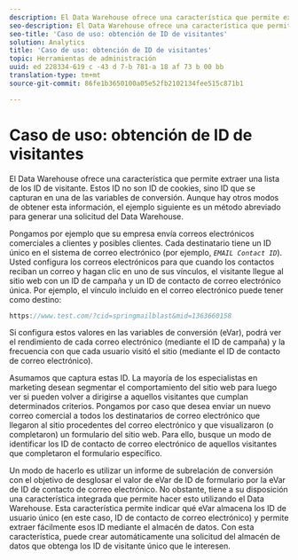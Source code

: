 ```yaml
---
description: El Data Warehouse ofrece una característica que permite extraer una lista de los ID de visitante. Estos ID no son ID de cookies, sino ID que se capturan en una de las variables de conversión. Aunque hay otros modos de obtener esta información, el ejemplo siguiente es un método abreviado para generar una solicitud del Data Warehouse.
seo-description: El Data Warehouse ofrece una característica que permite extraer una lista de los ID de visitante. Estos ID no son ID de cookies, sino ID que se capturan en una de las variables de conversión. Aunque hay otros modos de obtener esta información, el ejemplo siguiente es un método abreviado para generar una solicitud del Data Warehouse.
seo-title: 'Caso de uso: obtención de ID de visitantes'
solution: Analytics
title: 'Caso de uso: obtención de ID de visitantes'
topic: Herramientas de administración
uuid: ed 228334-619 c -43 d 7-b 781-a 18 af 73 b 00 bb
translation-type: tm+mt
source-git-commit: 86fe1b3650100a05e52fb2102134fee515c871b1

---
```



# Caso de uso: obtención de ID de visitantes

El Data Warehouse ofrece una característica que permite extraer una lista de los ID de visitante. Estos ID no son ID de cookies, sino ID que se capturan en una de las variables de conversión. Aunque hay otros modos de obtener esta información, el ejemplo siguiente es un método abreviado para generar una solicitud del Data Warehouse.

Pongamos por ejemplo que su empresa envía correos electrónicos comerciales a clientes y posibles clientes. Cada destinatario tiene un ID único en el sistema de correo electrónico (por ejemplo, *`EMAIL Contact ID`*). Usted configura los correos electrónicos para que cuando los contactos reciban un correo y hagan clic en uno de sus vínculos, el visitante llegue al sitio web con un ID de campaña y un ID de contacto de correo electrónico única. Por ejemplo, el vínculo incluido en el correo electrónico puede tener como destino:

```js
https://www.test.com/?cid=springmailblast&mid=1363660158
```

Si configura estos valores en las variables de conversión (eVar), podrá ver el rendimiento de cada correo electrónico (mediante el ID de campaña) y la frecuencia con que cada usuario visitó el sitio (mediante el ID de contacto de correo electrónico).

Asumamos que captura estas ID. La mayoría de los especialistas en marketing desean segmentar el comportamiento del sitio web para luego ver si pueden volver a dirigirse a aquellos visitantes que cumplan determinados criterios. Pongamos por caso que desea enviar un nuevo correo comercial a todos los destinatarios de correo electrónico que llegaron al sitio procedentes del correo electrónico y que visualizaron (o completaron) un formulario del sitio web. Para ello, busque un modo de identificar los ID de contacto de correo electrónico de aquellos visitantes que completaron el formulario específico.

Un modo de hacerlo es utilizar un informe de subrelación de conversión con el objetivo de desglosar el valor de eVar de ID de formulario por la eVar de ID de contacto de correo electrónico. No obstante, tiene a su disposición una característica integrada que permite hacer esto utilizando el Data Warehouse. Esta característica permite indicar qué eVar almacena los ID de usuario único (en este caso, ID de contacto de correo electrónico) y permite extraer fácilmente esos ID mediante el almacén de datos. Con esta característica, puede crear automáticamente una solicitud del almacén de datos que obtenga los ID de visitante único que le interesen.
